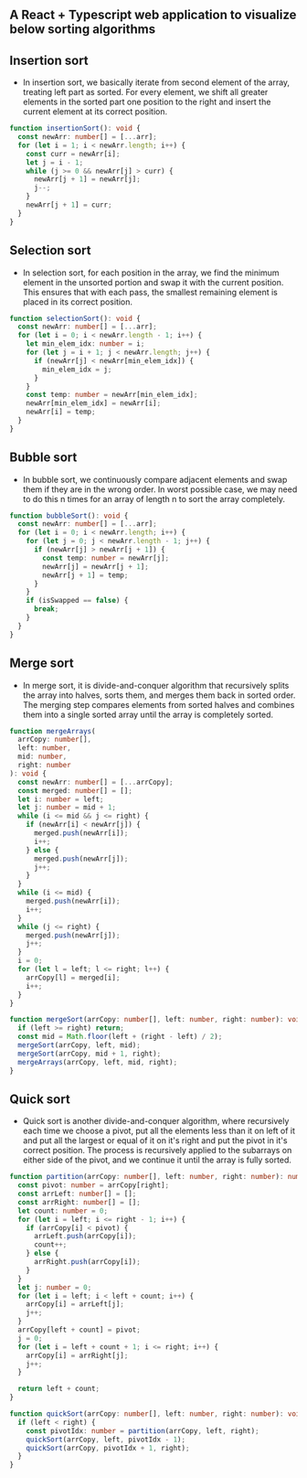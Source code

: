 ## A React + Typescript web application to visualize below sorting algorithms

## Insertion sort

- In insertion sort, we basically iterate from second element of the array, treating left part as sorted. For every element, we shift all greater elements in the sorted part one position to the right and insert the current element at its correct position.

```ts
function insertionSort(): void {
  const newArr: number[] = [...arr];
  for (let i = 1; i < newArr.length; i++) {
    const curr = newArr[i];
    let j = i - 1;
    while (j >= 0 && newArr[j] > curr) {
      newArr[j + 1] = newArr[j];
      j--;
    }
    newArr[j + 1] = curr;
  }
}
```

## Selection sort

- In selection sort, for each position in the array, we find the minimum element in the unsorted portion and swap it with the current position. This ensures that with each pass, the smallest remaining element is placed in its correct position.

```ts
function selectionSort(): void {
  const newArr: number[] = [...arr];
  for (let i = 0; i < newArr.length - 1; i++) {
    let min_elem_idx: number = i;
    for (let j = i + 1; j < newArr.length; j++) {
      if (newArr[j] < newArr[min_elem_idx]) {
        min_elem_idx = j;
      }
    }
    const temp: number = newArr[min_elem_idx];
    newArr[min_elem_idx] = newArr[i];
    newArr[i] = temp;
  }
}
```

## Bubble sort

- In bubble sort, we continuously compare adjacent elements and swap them if they are in the wrong order. In worst possible case, we may need to do this n times for an array of length n to sort the array completely.

```ts
function bubbleSort(): void {
  const newArr: number[] = [...arr];
  for (let i = 0; i < newArr.length; i++) {
    for (let j = 0; j < newArr.length - 1; j++) {
      if (newArr[j] > newArr[j + 1]) {
        const temp: number = newArr[j];
        newArr[j] = newArr[j + 1];
        newArr[j + 1] = temp;
      }
    }
    if (isSwapped == false) {
      break;
    }
  }
}
```

## Merge sort

- In merge sort, it is divide-and-conquer algorithm that recursively splits the array into halves, sorts them, and merges them back in sorted order. The merging step compares elements from sorted halves and combines them into a single sorted array until the array is completely sorted.

```ts
function mergeArrays(
  arrCopy: number[],
  left: number,
  mid: number,
  right: number
): void {
  const newArr: number[] = [...arrCopy];
  const merged: number[] = [];
  let i: number = left;
  let j: number = mid + 1;
  while (i <= mid && j <= right) {
    if (newArr[i] < newArr[j]) {
      merged.push(newArr[i]);
      i++;
    } else {
      merged.push(newArr[j]);
      j++;
    }
  }
  while (i <= mid) {
    merged.push(newArr[i]);
    i++;
  }
  while (j <= right) {
    merged.push(newArr[j]);
    j++;
  }
  i = 0;
  for (let l = left; l <= right; l++) {
    arrCopy[l] = merged[i];
    i++;
  }
}

function mergeSort(arrCopy: number[], left: number, right: number): void {
  if (left >= right) return;
  const mid = Math.floor(left + (right - left) / 2);
  mergeSort(arrCopy, left, mid);
  mergeSort(arrCopy, mid + 1, right);
  mergeArrays(arrCopy, left, mid, right);
}
```

## Quick sort

- Quick sort is another divide-and-conquer algorithm, where recursively each time we choose a pivot, put all the elements less than it on left of it and put all the largest or equal of it on it's right and put the pivot in it's correct position. The process is recursively applied to the subarrays on either side of the pivot, and we continue it until the array is fully sorted.

```ts
function partition(arrCopy: number[], left: number, right: number): number {
  const pivot: number = arrCopy[right];
  const arrLeft: number[] = [];
  const arrRight: number[] = [];
  let count: number = 0;
  for (let i = left; i <= right - 1; i++) {
    if (arrCopy[i] < pivot) {
      arrLeft.push(arrCopy[i]);
      count++;
    } else {
      arrRight.push(arrCopy[i]);
    }
  }
  let j: number = 0;
  for (let i = left; i < left + count; i++) {
    arrCopy[i] = arrLeft[j];
    j++;
  }
  arrCopy[left + count] = pivot;
  j = 0;
  for (let i = left + count + 1; i <= right; i++) {
    arrCopy[i] = arrRight[j];
    j++;
  }

  return left + count;
}

function quickSort(arrCopy: number[], left: number, right: number): void {
  if (left < right) {
    const pivotIdx: number = partition(arrCopy, left, right);
    quickSort(arrCopy, left, pivotIdx - 1);
    quickSort(arrCopy, pivotIdx + 1, right);
  }
}
```
